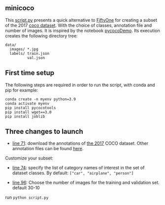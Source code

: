 ﻿## minicoco

This [script.py](https://github.com/tikitong/minicoco/blob/main/script.py) presents a quick alternative to [FiftyOne](https://voxel51.com/docs/fiftyone/#fiftyone-library) for creating a subset of the 2017 [coco dataset](https://cocodataset.org/#home). With the choice of classes, annotation file and number of images. It is inspired by the notebook [pycocoDemo](https://github.com/cocodataset/cocoapi/blob/master/PythonAPI/pycocoDemo.ipynb). 
 Its execution creates the following directory tree:
```
data/
  images/ *.jpg
  labels/ train.json
          val.json
```


## First time setup

The following steps are required in order to run the script, with conda and pip for example:
```
conda create -n myenv python=3.9
conda activate myenv
pip install pycocotools
pip install wget==3.0
pip install joblib
```
## Three changes to launch 

- [line 71](https://github.com/tikitong/minicoco/blob/e00ceccc8121a8885b5ccb6b9ecde54491e1aa74/script.py#L71): download the annotations of [the 2017](http://images.cocodataset.org/annotations/annotations_trainval2017.zip) COCO dataset. Other annotation files can be found [here](https://cocodataset.org/#download). 

Customize your subset:

 - [line 74](https://github.com/tikitong/minicoco/blob/e00ceccc8121a8885b5ccb6b9ecde54491e1aa74/script.py#L74): specify the list of category names of interest in the set of dataset classes. By default: `["car", "airplane", "person"]`
 
- [line 96](https://github.com/tikitong/minicoco/blob/e00ceccc8121a8885b5ccb6b9ecde54491e1aa74/script.py#L96): Choose the number of images for the training and validation set. default 30-10

run `python script.py`

